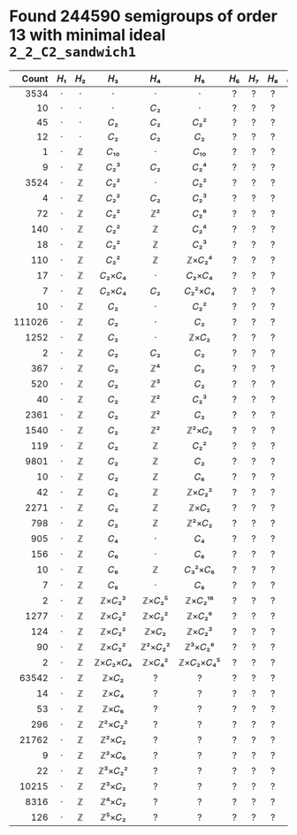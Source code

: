 # Found 244590 semigroups of order 13 with minimal ideal `2_2_C2_sandwich1`


Count | 𝐻₁ | 𝐻₂ | 𝐻₃ | 𝐻₄ | 𝐻₅ | 𝐻₆ | 𝐻₇ | 𝐻₈ | 𝐻₉ | 𝐻₁₀
--: | :--: | :--: | :--: | :--: | :--: | :--: | :--: | :--: | :--: | :--:
3534 | · | · | · | · | · | ? | ? | ? | ? | ?
10 | · | · | · | 𝐶₂ | · | ? | ? | ? | ? | ?
45 | · | · | 𝐶₂ | 𝐶₂ | 𝐶₂² | ? | ? | ? | ? | ?
12 | · | · | 𝐶₂ | 𝐶₂ | 𝐶₂ | ? | ? | ? | ? | ?
1 | · | ℤ | 𝐶₁₀ | · | 𝐶₁₀ | ? | ? | ? | ? | ?
9 | · | ℤ | 𝐶₂³ | 𝐶₂ | 𝐶₂⁴ | ? | ? | ? | ? | ?
3524 | · | ℤ | 𝐶₂² | · | 𝐶₂² | ? | ? | ? | ? | ?
4 | · | ℤ | 𝐶₂² | 𝐶₂ | 𝐶₂³ | ? | ? | ? | ? | ?
72 | · | ℤ | 𝐶₂² | ℤ² | 𝐶₂⁶ | ? | ? | ? | ? | ?
140 | · | ℤ | 𝐶₂² | ℤ | 𝐶₂⁴ | ? | ? | ? | ? | ?
18 | · | ℤ | 𝐶₂² | ℤ | 𝐶₂³ | ? | ? | ? | ? | ?
110 | · | ℤ | 𝐶₂² | ℤ | ℤ×𝐶₂⁴ | ? | ? | ? | ? | ?
17 | · | ℤ | 𝐶₂×𝐶₄ | · | 𝐶₂×𝐶₄ | ? | ? | ? | ? | ?
7 | · | ℤ | 𝐶₂×𝐶₄ | 𝐶₂ | 𝐶₂²×𝐶₄ | ? | ? | ? | ? | ?
10 | · | ℤ | 𝐶₂ | · | 𝐶₂² | ? | ? | ? | ? | ?
111026 | · | ℤ | 𝐶₂ | · | 𝐶₂ | ? | ? | ? | ? | ?
1252 | · | ℤ | 𝐶₂ | · | ℤ×𝐶₂ | ? | ? | ? | ? | ?
2 | · | ℤ | 𝐶₂ | 𝐶₂ | 𝐶₂ | ? | ? | ? | ? | ?
367 | · | ℤ | 𝐶₂ | ℤ⁴ | 𝐶₂ | ? | ? | ? | ? | ?
520 | · | ℤ | 𝐶₂ | ℤ³ | 𝐶₂ | ? | ? | ? | ? | ?
40 | · | ℤ | 𝐶₂ | ℤ² | 𝐶₂³ | ? | ? | ? | ? | ?
2361 | · | ℤ | 𝐶₂ | ℤ² | 𝐶₂ | ? | ? | ? | ? | ?
1540 | · | ℤ | 𝐶₂ | ℤ² | ℤ²×𝐶₂ | ? | ? | ? | ? | ?
119 | · | ℤ | 𝐶₂ | ℤ | 𝐶₂² | ? | ? | ? | ? | ?
9801 | · | ℤ | 𝐶₂ | ℤ | 𝐶₂ | ? | ? | ? | ? | ?
10 | · | ℤ | 𝐶₂ | ℤ | 𝐶₆ | ? | ? | ? | ? | ?
42 | · | ℤ | 𝐶₂ | ℤ | ℤ×𝐶₂² | ? | ? | ? | ? | ?
2271 | · | ℤ | 𝐶₂ | ℤ | ℤ×𝐶₂ | ? | ? | ? | ? | ?
798 | · | ℤ | 𝐶₂ | ℤ | ℤ²×𝐶₂ | ? | ? | ? | ? | ?
905 | · | ℤ | 𝐶₄ | · | 𝐶₄ | ? | ? | ? | ? | ?
156 | · | ℤ | 𝐶₆ | · | 𝐶₆ | ? | ? | ? | ? | ?
10 | · | ℤ | 𝐶₆ | ℤ | 𝐶₃²×𝐶₆ | ? | ? | ? | ? | ?
7 | · | ℤ | 𝐶₈ | · | 𝐶₈ | ? | ? | ? | ? | ?
2 | · | ℤ | ℤ×𝐶₂³ | ℤ×𝐶₂⁵ | ℤ×𝐶₂¹⁶ | ? | ? | ? | ? | ?
1277 | · | ℤ | ℤ×𝐶₂² | ℤ×𝐶₂² | ℤ×𝐶₂⁶ | ? | ? | ? | ? | ?
124 | · | ℤ | ℤ×𝐶₂² | ℤ×𝐶₂ | ℤ×𝐶₂³ | ? | ? | ? | ? | ?
90 | · | ℤ | ℤ×𝐶₂² | ℤ²×𝐶₂² | ℤ³×𝐶₂⁸ | ? | ? | ? | ? | ?
2 | · | ℤ | ℤ×𝐶₂×𝐶₄ | ℤ×𝐶₄² | ℤ×𝐶₂×𝐶₄⁵ | ? | ? | ? | ? | ?
63542 | · | ℤ | ℤ×𝐶₂ | ? | ? | ? | ? | ? | ? | ?
14 | · | ℤ | ℤ×𝐶₄ | ? | ? | ? | ? | ? | ? | ?
53 | · | ℤ | ℤ×𝐶₆ | ? | ? | ? | ? | ? | ? | ?
296 | · | ℤ | ℤ²×𝐶₂² | ? | ? | ? | ? | ? | ? | ?
21762 | · | ℤ | ℤ²×𝐶₂ | ? | ? | ? | ? | ? | ? | ?
9 | · | ℤ | ℤ²×𝐶₆ | ? | ? | ? | ? | ? | ? | ?
22 | · | ℤ | ℤ³×𝐶₂² | ? | ? | ? | ? | ? | ? | ?
10215 | · | ℤ | ℤ³×𝐶₂ | ? | ? | ? | ? | ? | ? | ?
8316 | · | ℤ | ℤ⁴×𝐶₂ | ? | ? | ? | ? | ? | ? | ?
126 | · | ℤ | ℤ⁵×𝐶₂ | ? | ? | ? | ? | ? | ? | ?
